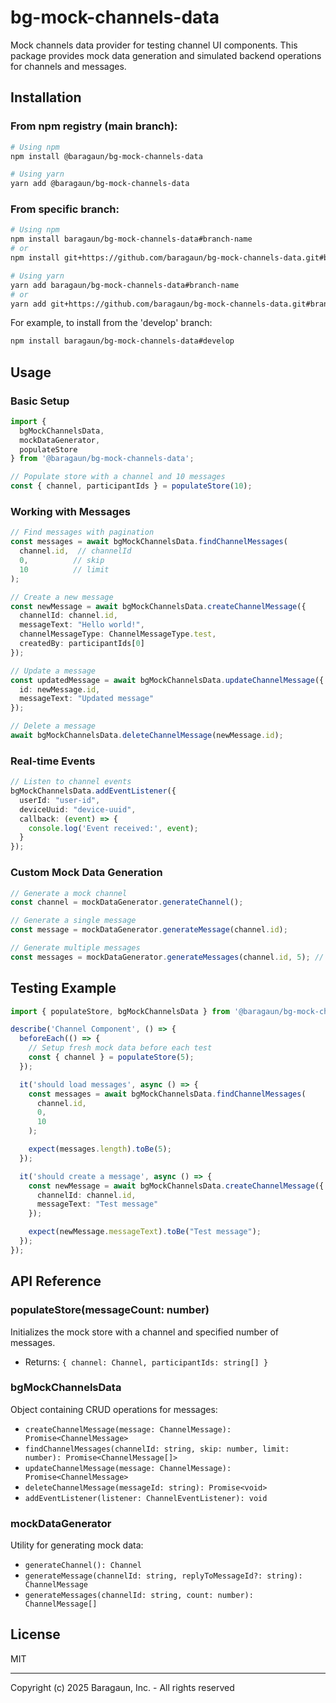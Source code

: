 # bg-mock-channels-data

Mock channels data provider for testing channel UI components. This package provides mock data generation and simulated backend operations for channels and messages.

## Installation

### From npm registry (main branch):
```bash
# Using npm
npm install @baragaun/bg-mock-channels-data

# Using yarn
yarn add @baragaun/bg-mock-channels-data
```

### From specific branch:
```bash
# Using npm
npm install baragaun/bg-mock-channels-data#branch-name
# or
npm install git+https://github.com/baragaun/bg-mock-channels-data.git#branch-name

# Using yarn
yarn add baragaun/bg-mock-channels-data#branch-name
# or
yarn add git+https://github.com/baragaun/bg-mock-channels-data.git#branch-name
```

For example, to install from the 'develop' branch:
```bash
npm install baragaun/bg-mock-channels-data#develop
```

## Usage

### Basic Setup

```typescript
import {
  bgMockChannelsData,
  mockDataGenerator,
  populateStore
} from '@baragaun/bg-mock-channels-data';

// Populate store with a channel and 10 messages
const { channel, participantIds } = populateStore(10);
```

### Working with Messages

```typescript
// Find messages with pagination
const messages = await bgMockChannelsData.findChannelMessages(
  channel.id,  // channelId
  0,          // skip
  10          // limit
);

// Create a new message
const newMessage = await bgMockChannelsData.createChannelMessage({
  channelId: channel.id,
  messageText: "Hello world!",
  channelMessageType: ChannelMessageType.test,
  createdBy: participantIds[0]
});

// Update a message
const updatedMessage = await bgMockChannelsData.updateChannelMessage({
  id: newMessage.id,
  messageText: "Updated message"
});

// Delete a message
await bgMockChannelsData.deleteChannelMessage(newMessage.id);
```

### Real-time Events

```typescript
// Listen to channel events
bgMockChannelsData.addEventListener({
  userId: "user-id",
  deviceUuid: "device-uuid",
  callback: (event) => {
    console.log('Event received:', event);
  }
});
```

### Custom Mock Data Generation

```typescript
// Generate a mock channel
const channel = mockDataGenerator.generateChannel();

// Generate a single message
const message = mockDataGenerator.generateMessage(channel.id);

// Generate multiple messages
const messages = mockDataGenerator.generateMessages(channel.id, 5); // 5 messages
```

## Testing Example

```typescript
import { populateStore, bgMockChannelsData } from '@baragaun/bg-mock-channels-data';

describe('Channel Component', () => {
  beforeEach(() => {
    // Setup fresh mock data before each test
    const { channel } = populateStore(5);
  });

  it('should load messages', async () => {
    const messages = await bgMockChannelsData.findChannelMessages(
      channel.id,
      0,
      10
    );

    expect(messages.length).toBe(5);
  });

  it('should create a message', async () => {
    const newMessage = await bgMockChannelsData.createChannelMessage({
      channelId: channel.id,
      messageText: "Test message"
    });

    expect(newMessage.messageText).toBe("Test message");
  });
});
```

## API Reference

### populateStore(messageCount: number)
Initializes the mock store with a channel and specified number of messages.
- Returns: `{ channel: Channel, participantIds: string[] }`

### bgMockChannelsData
Object containing CRUD operations for messages:
- `createChannelMessage(message: ChannelMessage): Promise<ChannelMessage>`
- `findChannelMessages(channelId: string, skip: number, limit: number): Promise<ChannelMessage[]>`
- `updateChannelMessage(message: ChannelMessage): Promise<ChannelMessage>`
- `deleteChannelMessage(messageId: string): Promise<void>`
- `addEventListener(listener: ChannelEventListener): void`

### mockDataGenerator
Utility for generating mock data:
- `generateChannel(): Channel`
- `generateMessage(channelId: string, replyToMessageId?: string): ChannelMessage`
- `generateMessages(channelId: string, count: number): ChannelMessage[]`

## License

MIT

---
Copyright (c) 2025 Baragaun, Inc. - All rights reserved

